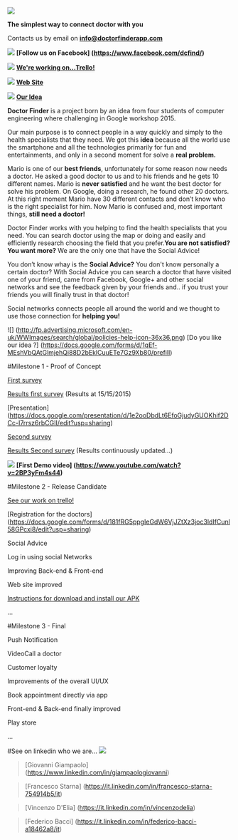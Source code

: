 
![](https://drive.google.com/drive/folders/0B1SUy2ysIW0SRnNCREdMOUVRYjg)

**The simplest way to connect doctor with you**


Contacts us by email on **info@doctorfinderapp.com**

![](http://cubpack707.org/wp-content/uploads/2010/09/icon-sm-facebook-36x36.png) **[Follow us on Facebook] (https://www.facebook.com/dcfind/)**

![](https://blog.agilebits.com/wp-content/uploads/2015/07/Trello-Organize-Anything_ipad-36x36.png)
**[We're working on...Trello! ](https://trello.com/b/0uSh0ofs)**

![](http://marketinglights.com/wp-content/uploads/website.png)
**[Web Site](http://www.doctorfinderapp.com/)**

![](http://www.theorangepartnership.co.uk/wp-content/uploads/issuesandideasicon-36x36.png)
**[Our Idea ](https://drive.google.com/file/d/0BzzTdF5hw0YRbmhoUkJfalRNRnM/view?usp=sharing)**

**Doctor Finder** is a project born by an idea from four students of computer engineering where challenging in Google workshop 2015. 

Our main purpose is to connect people in a way quickly and simply to the health specialists that they need.
We got this **idea** because all the world use the smartphone and all the technologies primarily for fun and entertainments, and only in a second moment for solve a **real problem.**

Mario is one of our **best friends**, unfortunately for some reason now needs a doctor. 
He asked a good doctor to us and to his friends and he gets 10 different names. 
Mario is **never satisfied** and he want the best doctor for solve his problem.
On Google, doing a research, he found other 20 doctors. 
At this right moment Mario have 30 different contacts and don’t know who is the right specialist for him. 
Now Mario is confused and, most important things, **still need a doctor!**

Doctor Finder works with you helping to find the health specialists that you need.
You can search doctor using the map or doing and easily and efficiently research choosing the field that you prefer.**You are not satisfied? You want more?** We are the only one that have the Social Advice!

You don’t know whay is the **Social Advice?** You don't know personally a certain doctor?
With Social Advice you can search a doctor that have visited one of your friend, came from Facebook, Google+ and other social networks and see the feedback given by your friends and.. if you trust your friends you will finally trust in that doctor!

Social networks connects people all around the world and we thought to use those connection for **helping you!**

![] (http://fp.advertising.microsoft.com/en-uk/WWImages/search/global/policies-help-icon-36x36.png)
[Do you like our idea ?] (https://docs.google.com/forms/d/1qEf-MEshVbQAtGlmjehQi88D2bEklCuuETe7Gz9Xb80/prefill)

#Milestone 1 - Proof of Concept

[First survey](http://www.survio.com/survey/d/F7N6K8Y2D5X5W9Q9N)

[Results first survey](https://www.mediafire.com/convkey/a2e8/04qe2mddku2sdul6g.jpg) (Results at 15/15/2015)

[Presentation] (https://docs.google.com/presentation/d/1e2ooDbdLt6EfoGjudyGUOKhif2DCc-I7rrsz6rbCGII/edit?usp=sharing) 

[Second survey](http://goo.gl/forms/SM149jvxNC)

[Results Second survey](https://docs.google.com/forms/d/1tBpFF8EJFsCzFIZ7Ic06JE3pYEB8dFVHJU0tlvyriDE/viewanalytics?usp=form_confirm) (Results continuously updated...)

![](http://uxrepo.com/static/icon-sets/elusive/png32/36/000000/play-circled2-36-000000.png)
**[First Demo video] (https://www.youtube.com/watch?v=2BP3yFm4s44)**

#Milestone 2 - Release Candidate

[See our work on trello! ](https://trello.com/b/0uSh0ofs)

[Registration for the doctors] (https://docs.google.com/forms/d/181fRG5ppgIeGdW6VjJZtXz3joc3ldIfCunl58GPcxi8/edit?usp=sharing)

Social Advice

Log in using social Networks

Improving Back-end & Front-end

Web site improved

[Instructions for download and install our APK](https://docs.google.com/presentation/d/1IYQd5R8LU1HLk6JstSCZYIPVpwiE0DmbU1XWa9mVbwE/edit?usp=sharing)

...

#Milestone 3 - Final

Push Notification

VideoCall a doctor

Customer loyalty

Improvements of the overall UI/UX

Book appointment directly via app

Front-end & Back-end finally improved

Play store

...



#See on linkedin who we are... ![](https://cdn3.iconfinder.com/data/icons/social-and-media/37/Social_and_communication-09-48.png) 


> [Giovanni Giampaolo] (https://www.linkedin.com/in/giampaologiovanni) 

> [Francesco Starna] (https://it.linkedin.com/in/francesco-starna-754914b5/it)

> [Vincenzo D'Elia] (https://it.linkedin.com/in/vincenzodelia)

> [Federico Bacci] (https://it.linkedin.com/in/federico-bacci-a18462a8/it)
